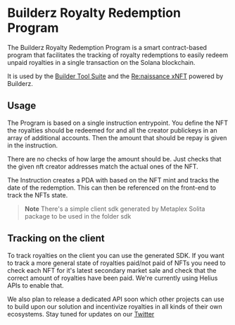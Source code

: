 # Builderz Royalty Redemption Program

The Builderz Royalty Redemption Program is a smart contract-based program that facilitates the tracking of royalty redemptions to easily redeem unpaid royalties in a single transaction on the Solana blockchain.

It is used by the [Builder Tool Suite](https://tools.builderz.build/) and the [Re:naissance xNFT](https://www.xnft.gg/app/2394APCiqS2Q6iqsGiqN769QVJw8EooFWtRiVNK8TEsY) powered by Builderz.

## Usage

The Program is based on a single instruction entrypoint. You define the NFT the royalties should be redeemed for and all the creator publickeys in an array of additional accounts. Then the amount that should be repay is given in the instruction.

There are no checks of how large the amount should be. Just checks that the given nft creator addresses match the actual ones of the NFT.

The Instruction creates a PDA with based on the NFT mint and tracks the date of the redemption. This can then be referenced on the front-end to track the NFTs state.

> **Note**
> There's a simple client sdk generated by Metaplex Solita package to be used in the folder sdk

## Tracking on the client

To track royalties on the client you can use the generated SDK. If you want to track a more general state of royalties paid/not paid of NFTs you need to check each NFT for it's latest secondary market sale and check that the correct amount of royalties have been paid. We're currently using Helius APIs to enable that.

We also plan to release a dedicated API soon which other projects can use to build upon our solution and incentivize royalties in all kinds of their own ecosystems. Stay tuned for updates on our [Twitter](https://twitter.com/renaissance_xyz)
